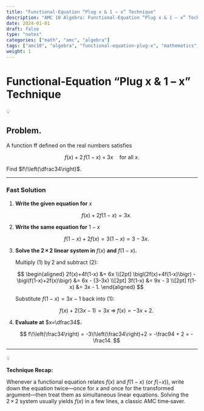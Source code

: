 ```yaml
---
title: "Functional‑Equation “Plug x & 1 − x” Technique"
description: "AMC 10 Algebra: Functional‑Equation “Plug x & 1 − x” Technique"
date: 2024-01-01
draft: false
type: "notes"
categories: ["math", "amc", "algebra"]
tags: ["amc10", "algebra", "functional-equation-plug-x", "mathematics", "competition"]
weight: 1
---
```


# Functional‑Equation “Plug x & 1 − x” Technique

<aside>
💡

## **Problem.**

A function ff defined on the real numbers satisfies

$$
f(x)\;+\;2\,f(1-x)\;=\;3x \quad\text{for all }x.
$$

Find $f\!\left(\dfrac34\right)$.

</aside>

---

### Fast Solution

1. **Write the given equation for** $x$
    
    $$
    f(x)+2f(1-x)=3x.\tag{1}
    $$
    
2. **Write the same equation for** $1-x$
    
    $$
    f(1-x)+2f(x)=3(1-x)=3-3x.\tag{2}
    $$
    
3. **Solve the 2 × 2 linear system in** $f(x)$ **and** $f(1-x)$**.**
    
    Multiply (1) by 2 and subtract (2):
    
    $$
    \begin{aligned}
    2f(x)+4f(1-x) &= 6x \\[2pt]
    \bigl(2f(x)+4f(1-x)\bigr) - \bigl(f(1-x)+2f(x)\bigr) &= 6x - (3-3x) \\[2pt]
    3f(1-x) &= 9x - 3 \\[2pt]
    f(1-x) &= 3x - 1.
    \end{aligned}
    $$
    
    Substitute $f(1-x)=3x-1$ back into (1):
    
    $$
    f(x) + 2(3x-1) = 3x
    \;\Longrightarrow\;
    f(x) = -3x + 2.
    $$
    
4. **Evaluate at** $x=\dfrac34$**.**
    
    $$
    f\!\left(\frac34\right)
    = -3\!\left(\frac34\right)+2
    = -\frac94 + 2
    = -\frac14.
    $$
    

---

<aside>
💡

**Technique Recap:**

Whenever a functional equation relates $f(x)$ and $f(1-x)$ (or $f(-x)$), write down the equation twice—once for $x$ and once for the transformed argument—then treat them as simultaneous linear equations.  Solving the 2 × 2 system usually yields $f(x)$ in a few lines, a classic AMC time‑saver.

</aside>